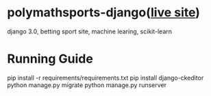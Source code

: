 # polymathsports-django([live site](http://polymathsports.com/))
django 3.0, betting sport site, machine learing, scikit-learn
# Running Guide
pip install -r requirements/requirements.txt
pip install django-ckeditor
python manage.py migrate
python manage.py runserver

